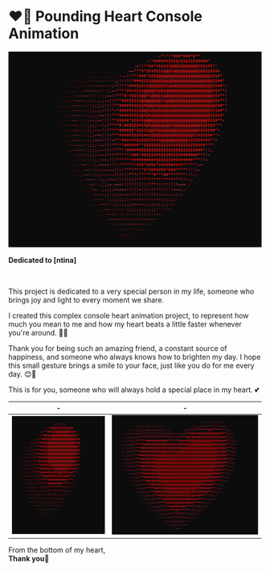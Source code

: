 # ❤️💖 Pounding Heart Console Animation


<div align = "center">
  
<img src = "img/img1.jpg">

</div>

**Dedicated to [ntina]**

<br>

This project is dedicated to a very special person in my life, someone who brings joy and light to every moment we share.

I created this complex console heart animation project, to represent how much you mean to me and how my heart beats a little faster whenever you're around. 💓💫

Thank you for being such an amazing friend, a constant source of happiness, and someone who always knows how to brighten my day. I hope this small gesture brings a smile to your face, just like you do for me every day. 😊💖

This is for you, someone who will always hold a special place in my heart. 💕






|       -        |       -        |
| -------------- | -------------- |
| ![Alt Text 1](img/img3.jpg) | ![Alt Text 2](img/img2.jpg) |

From the bottom of my heart,  
**Thank you**💖
